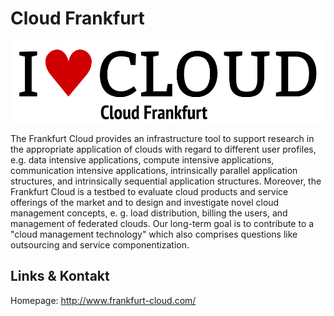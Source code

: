 # Cloud Frankfurt
![Cloud Frankfurt](./ffmcloud.logo.png)

The Frankfurt Cloud provides an infrastructure tool to support research in the appropriate application
of clouds with regard to different user profiles, e.g. data intensive applications, compute intensive
applications, communication intensive applications, intrinsically parallel application structures, and
intrinsically sequential application structures. Moreover, the Frankfurt Cloud is a testbed to evaluate cloud
products and service offerings of the market and to design and investigate novel cloud management concepts, e.
g. load distribution, billing the users, and management of federated clouds. Our long-term goal is to contribute
to a "cloud management technology" which also comprises questions like outsourcing and service componentization.


## Links &amp; Kontakt

Homepage: <http://www.frankfurt-cloud.com/>










